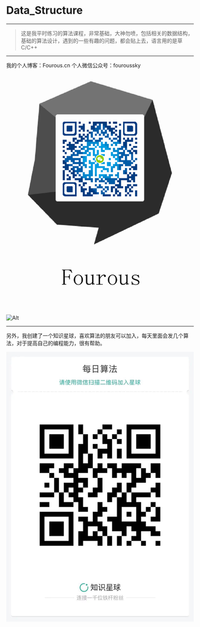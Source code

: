 # Data_Structure

****

>这是我平时练习的算法课程，非常基础，大神勿喷，包括相关的数据结构，基础的算法设计，遇到的一些有趣的问题，都会贴上去，语言用的是草C/C++

***
我的个人博客：Fourous.cn
个人微信公众号：fouroussky
![Fourous](./Fourous.png)
![Alt](https://mp.weixin.qq.com/rr?timestamp=1506589665&src=3&ver=1&signature=CVf3NZFAQqce1uMt6InMowa8sMB8T8KvVMqmdXS7X6XfmujECl-AB7jHrrL4J*sO*L6e1cOdW58aEpGJW6I6XNl5ZZVcf5sisEcLi03dgtI=)
***
另外，我创建了一个知识星球，喜欢算法的朋友可以加入，每天里面会发几个算法，对于提高自己的编程能力，很有帮助。

![1.jpg](./1.jpg)

